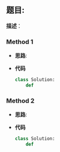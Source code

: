 ## 题目:  

**描述**：

### Method 1

- **思路**: 

  

- **代码**

  ```python
  class Solution:
      def
  ```

  

### Method 2

- **思路**: 

  

- **代码**

  ```python 
  class Solution:
      def 
  ```

  












